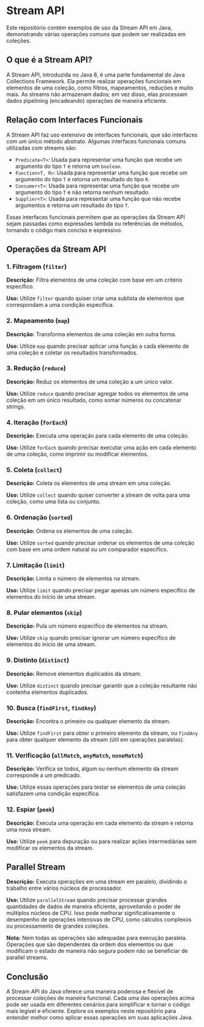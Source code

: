 # Stream API

Este repositório contém exemplos de uso da Stream API em Java, demonstrando várias operações comuns que podem ser realizadas em coleções.

## O que é a Stream API?

A Stream API, introduzida no Java 8, é uma parte fundamental do Java Collections Framework. Ela permite realizar operações funcionais em elementos de uma coleção, como filtros, mapeamentos, reduções e muito mais. As streams não armazenam dados; em vez disso, elas processam dados pipelining (encadeando) operações de maneira eficiente.

## Relação com Interfaces Funcionais

A Stream API faz uso extensivo de interfaces funcionais, que são interfaces com um único método abstrato. Algumas interfaces funcionais comuns utilizadas com streams são:

- `Predicate<T>`: Usada para representar uma função que recebe um argumento do tipo `T` e retorna um `boolean`.
- `Function<T, R>`: Usada para representar uma função que recebe um argumento do tipo `T` e retorna um resultado do tipo `R`.
- `Consumer<T>`: Usada para representar uma função que recebe um argumento do tipo `T` e não retorna nenhum resultado.
- `Supplier<T>`: Usada para representar uma função que não recebe argumentos e retorna um resultado do tipo `T`.

Essas interfaces funcionais permitem que as operações da Stream API sejam passadas como expressões lambda ou referências de métodos, tornando o código mais conciso e expressivo.

## Operações da Stream API

### 1. Filtragem (`filter`)

**Descrição:** Filtra elementos de uma coleção com base em um critério específico.

**Uso:** Utilize `filter` quando quiser criar uma sublista de elementos que correspondam a uma condição específica.

### 2. Mapeamento (`map`)

**Descrição:** Transforma elementos de uma coleção em outra forma.

**Uso:** Utilize `map` quando precisar aplicar uma função a cada elemento de uma coleção e coletar os resultados transformados.

### 3. Redução (`reduce`)

**Descrição:** Reduz os elementos de uma coleção a um único valor.

**Uso:** Utilize `reduce` quando precisar agregar todos os elementos de uma coleção em um único resultado, como somar números ou concatenar strings.

### 4. Iteração (`forEach`)

**Descrição:** Executa uma operação para cada elemento de uma coleção.

**Uso:** Utilize `forEach` quando precisar executar uma ação em cada elemento de uma coleção, como imprimir ou modificar elementos.

### 5. Coleta (`collect`)

**Descrição:** Coleta os elementos de uma stream em uma coleção.

**Uso:** Utilize `collect` quando quiser converter a stream de volta para uma coleção, como uma lista ou conjunto.

### 6. Ordenação (`sorted`)

**Descrição:** Ordena os elementos de uma coleção.

**Uso:** Utilize `sorted` quando precisar ordenar os elementos de uma coleção com base em uma ordem natural ou um comparador específico.

### 7. Limitação (`limit`)

**Descrição:** Limita o número de elementos na stream.

**Uso:** Utilize `limit` quando precisar pegar apenas um número específico de elementos do início de uma stream.

### 8. Pular elementos (`skip`)

**Descrição:** Pula um número específico de elementos na stream.

**Uso:** Utilize `skip` quando precisar ignorar um número específico de elementos do início de uma stream.

### 9. Distinto (`distinct`)

**Descrição:** Remove elementos duplicados da stream.

**Uso:** Utilize `distinct` quando precisar garantir que a coleção resultante não contenha elementos duplicados.

### 10. Busca (`findFirst`, `findAny`)

**Descrição:** Encontra o primeiro ou qualquer elemento da stream.

**Uso:** Utilize `findFirst` para obter o primeiro elemento da stream, ou `findAny` para obter qualquer elemento da stream (útil em operações paralelas).

### 11. Verificação (`allMatch`, `anyMatch`, `noneMatch`)

**Descrição:** Verifica se todos, algum ou nenhum elemento da stream corresponde a um predicado.

**Uso:** Utilize essas operações para testar se elementos de uma coleção satisfazem uma condição específica.

### 12. Espiar (`peek`)

**Descrição:** Executa uma operação em cada elemento da stream e retorna uma nova stream.

**Uso:** Utilize `peek` para depuração ou para realizar ações intermediárias sem modificar os elementos da stream.

## Parallel Stream

**Descrição:** Executa operações em uma stream em paralelo, dividindo o trabalho entre vários núcleos de processador.

**Uso:** Utilize `parallelStream` quando precisar processar grandes quantidades de dados de maneira eficiente, aproveitando o poder de múltiplos núcleos de CPU. Isso pode melhorar significativamente o desempenho de operações intensivas de CPU, como cálculos complexos ou processamento de grandes coleções.

**Nota:** Nem todas as operações são adequadas para execução paralela. Operações que são dependentes da ordem dos elementos ou que modificam o estado de maneira não segura podem não se beneficiar de parallel streams.

## Conclusão

A Stream API do Java oferece uma maneira poderosa e flexível de processar coleções de maneira funcional. Cada uma das operações acima pode ser usada em diferentes cenários para simplificar e tornar o código mais legível e eficiente. Explore os exemplos neste repositório para entender melhor como aplicar essas operações em suas aplicações Java.
